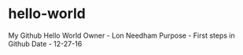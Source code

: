 # hello-world
My Github Hello World
Owner - Lon Needham
Purpose - First steps in Github
Date - 12-27-16
